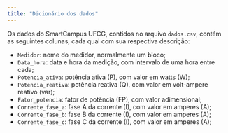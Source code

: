 ```yaml
---
title: "Dicionário dos dados"
---
```


Os dados do SmartCampus UFCG, contidos no arquivo `dados.csv`, contém as
seguintes colunas, cada qual com sua respectiva descrição:

- `Medidor`: nome do medidor, normalmente um bloco;
- `Data_hora`: data e hora da medição, com intervalo de uma hora entre cada;
- `Potencia_ativa`: potência ativa (P), com valor em watts (W);
- `Potencia_reativa`: potência reativa (Q), com valor em volt-ampere reativo (var);
- `Fator_potencia`: fator de potência (FP), com valor adimensional;
- `Corrente_fase_a`: fase A da corrente (I), com valor em amperes (A);
- `Corrente_fase_b`: fase B da corrente (I), com valor em amperes (A);
- `Corrente_fase_c`: fase C da corrente (I), com valor em amperes (A);
